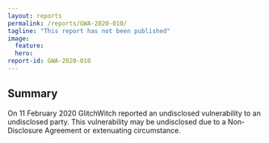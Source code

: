```yaml
---
layout: reports
permalink: /reports/GWA-2020-010/
tagline: "This report has not been published"
image:
  feature:
  hero:
report-id: GWA-2020-010
---
```


## Summary
On 11 February 2020 GlitchWitch reported an undisclosed vulnerability to an undisclosed party. This vulnerability may be undisclosed due to a Non-Disclosure Agreement or extenuating circumstance.
